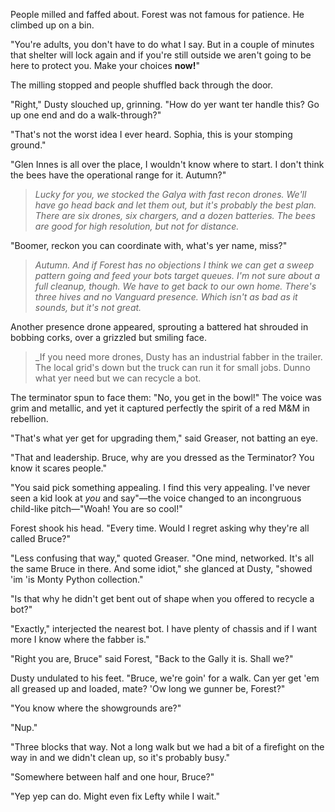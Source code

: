 People milled and faffed about. Forest was not famous for patience. He climbed up on a bin.

"You're adults, you don't have to do what I say. But in a couple of minutes that shelter will lock again and if you're still outside we aren't going to be here to protect you. Make your choices **now!**"

The milling stopped and people shuffled back through the door.

"Right," Dusty slouched up, grinning. "How do yer want ter handle this? Go up one end and do a walk-through?"

"That's not the worst idea I ever heard. Sophia, this is your stomping ground."

"Glen Innes is all over the place, I wouldn't know where to start. I don't think the bees have the operational range for it. Autumn?"

> _Lucky for you, we stocked the Galya with fast recon drones. We'll have go head back and let them out, but it's probably the best plan. There are six drones, six chargers, and a dozen batteries. The bees are good for high resolution, but not for distance._ 

"Boomer, reckon you can coordinate with, what's yer name, miss?"

> _Autumn. And if Forest has no objections I think we can get a sweep pattern going and feed your bots target queues. I'm not sure about a full cleanup, though. We have to get back to our own home. There's three hives and no Vanguard presence. Which isn't as bad as it sounds, but it's not great._

Another presence drone appeared, sprouting a battered hat shrouded in bobbing corks, over a grizzled but smiling face.

> _If you need more drones, Dusty has an industrial fabber in the trailer. The local grid's down but the truck can run it for small jobs. Dunno what yer need but we can recycle a bot.

The terminator spun to face them: "No, you get in the bowl!" The voice was grim and metallic, and yet it captured perfectly the spirit of a red M&M in rebellion. 

"That's what yer get for upgrading them," said Greaser, not batting an eye.

"That and leadership. Bruce, why are you dressed as the Terminator? You know it scares people."

"You said pick something appealing. I find this very appealing. I've never seen a kid look at _you_ and say"—the voice changed to an incongruous child-like pitch—"Woah! You are so cool!"

Forest shook his head. "Every time. Would I regret asking why they're all called Bruce?"

"Less confusing that way," quoted Greaser. "One mind, networked. It's all the same Bruce in there. And some idiot," she glanced at Dusty, "showed 'im 'is Monty Python collection."

"Is that why he didn't get bent out of shape when you offered to recycle a bot?"

"Exactly," interjected the nearest bot. I have plenty of chassis and if I want more I know where the fabber is."

"Right you are, Bruce" said Forest, "Back to the Gally it is. Shall we?"

Dusty undulated to his feet. "Bruce, we're goin' for a walk. Can yer get 'em all greased up and loaded, mate? 'Ow long we gunner be, Forest?"

"You know where the showgrounds are?"

"Nup."

"Three blocks that way. Not a long walk but we had a bit of a firefight on the way in and we didn't clean up, so it's probably busy."

"Somewhere between half and one hour, Bruce?"

"Yep yep can do. Might even fix Lefty while I wait."


